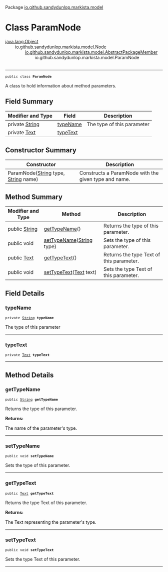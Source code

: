 Package [io.github.sandydunlop.markista.model](index.md)

# Class ParamNode
[java.lang.Object](https://docs.oracle.com/en/java/javase/24/docs/api/java.base/java/lang/Object.html)<br/>
        [io.github.sandydunlop.markista.model.Node](Node.md)<br/>
                [io.github.sandydunlop.markista.model.AbstractPackageMember](AbstractPackageMember.md)<br/>
                        io.github.sandydunlop.markista.model.ParamNode<br/>
<br/>

----

<span style="font-family: monospace; font-size: 80%;">public class __ParamNode__</span>

A class to hold information about method parameters.


## Field Summary

| Modifier and Type                                                                                    | Field                 | Description                |
|------------------------------------------------------------------------------------------------------|-----------------------|----------------------------|
| private [String](https://docs.oracle.com/en/java/javase/24/docs/api/java.base/java/lang/String.html) | [typeName](#typename) | The type of this parameter |
| private [Text](Text.md)                                                                              | [typeText](#typetext) |                            |

## Constructor Summary

| Constructor                                                                                                                                                                                                     | Description                                          |
|-----------------------------------------------------------------------------------------------------------------------------------------------------------------------------------------------------------------|------------------------------------------------------|
| ParamNode([String](https://docs.oracle.com/en/java/javase/24/docs/api/java.base/java/lang/String.html) type, [String](https://docs.oracle.com/en/java/javase/24/docs/api/java.base/java/lang/String.html) name) | Constructs a ParamNode with the given type and name. |

## Method Summary

| Modifier and Type                                                                                   | Method                                                                                                                         | Description                              |
|-----------------------------------------------------------------------------------------------------|--------------------------------------------------------------------------------------------------------------------------------|------------------------------------------|
| public [String](https://docs.oracle.com/en/java/javase/24/docs/api/java.base/java/lang/String.html) | [getTypeName](#gettypename)()                                                                                                  | Returns the type of this parameter.      |
| public void                                                                                         | [setTypeName](#settypename)([String](https://docs.oracle.com/en/java/javase/24/docs/api/java.base/java/lang/String.html) type) | Sets the type of this parameter.         |
| public [Text](Text.md)                                                                              | [getTypeText](#gettypetext)()                                                                                                  | Returns the type Text of this parameter. |
| public void                                                                                         | [setTypeText](#settypetext)([Text](Text.md) text)                                                                              | Sets the type Text of this parameter.    |

## Field Details

### typeName

<span style="font-family: monospace; font-size: 80%;">private [String](https://docs.oracle.com/en/java/javase/24/docs/api/java.base/java/lang/String.html) __typeName__</span>

The type of this parameter


---

### typeText

<span style="font-family: monospace; font-size: 80%;">private [Text](Text.md) __typeText__</span>




---


## Method Details

### getTypeName

<span style="font-family: monospace; font-size: 80%;">public [String](https://docs.oracle.com/en/java/javase/24/docs/api/java.base/java/lang/String.html) __getTypeName__</span>

Returns the type of this parameter.

**Returns:**

The name of the parameter's type.


---

### setTypeName

<span style="font-family: monospace; font-size: 80%;">public void __setTypeName__</span>

Sets the type of this parameter.


---

### getTypeText

<span style="font-family: monospace; font-size: 80%;">public [Text](Text.md) __getTypeText__</span>

Returns the type Text of this parameter.

**Returns:**

The Text representing the parameter's type.


---

### setTypeText

<span style="font-family: monospace; font-size: 80%;">public void __setTypeText__</span>

Sets the type Text of this parameter.


---

